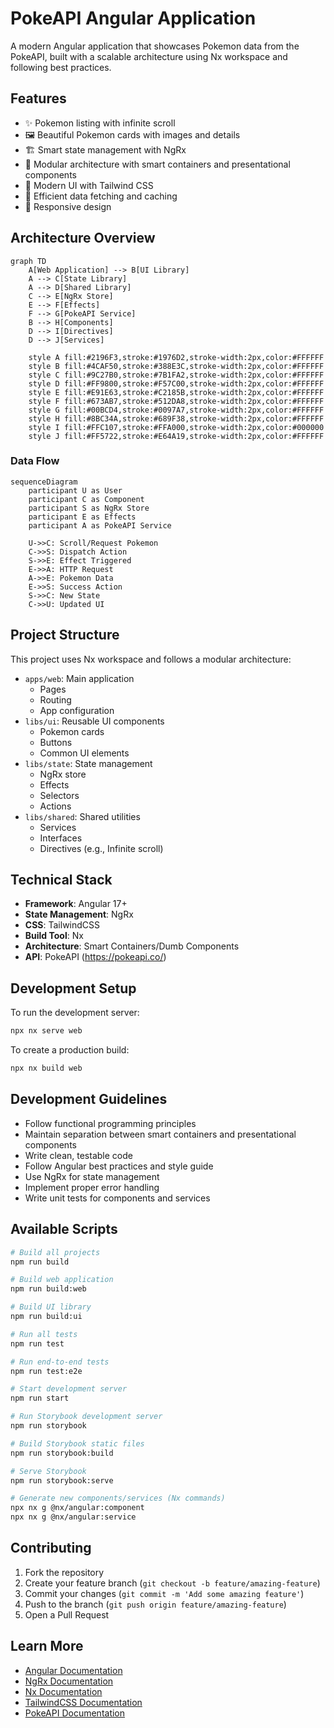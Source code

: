 # PokeAPI Angular Application

A modern Angular application that showcases Pokemon data from the PokeAPI, built with a scalable architecture using Nx workspace and following best practices.

## Features

- ✨ Pokemon listing with infinite scroll
- 🖼️ Beautiful Pokemon cards with images and details
- 🏗️ Smart state management with NgRx
- 🎯 Modular architecture with smart containers and presentational components
- 💅 Modern UI with Tailwind CSS
- 🔄 Efficient data fetching and caching
- 📱 Responsive design

## Architecture Overview

```mermaid
graph TD
    A[Web Application] --> B[UI Library]
    A --> C[State Library]
    A --> D[Shared Library]
    C --> E[NgRx Store]
    E --> F[Effects]
    F --> G[PokeAPI Service]
    B --> H[Components]
    D --> I[Directives]
    D --> J[Services]
    
    style A fill:#2196F3,stroke:#1976D2,stroke-width:2px,color:#FFFFFF
    style B fill:#4CAF50,stroke:#388E3C,stroke-width:2px,color:#FFFFFF
    style C fill:#9C27B0,stroke:#7B1FA2,stroke-width:2px,color:#FFFFFF
    style D fill:#FF9800,stroke:#F57C00,stroke-width:2px,color:#FFFFFF
    style E fill:#E91E63,stroke:#C2185B,stroke-width:2px,color:#FFFFFF
    style F fill:#673AB7,stroke:#512DA8,stroke-width:2px,color:#FFFFFF
    style G fill:#00BCD4,stroke:#0097A7,stroke-width:2px,color:#FFFFFF
    style H fill:#8BC34A,stroke:#689F38,stroke-width:2px,color:#FFFFFF
    style I fill:#FFC107,stroke:#FFA000,stroke-width:2px,color:#000000
    style J fill:#FF5722,stroke:#E64A19,stroke-width:2px,color:#FFFFFF
```

### Data Flow

```mermaid
sequenceDiagram
    participant U as User
    participant C as Component
    participant S as NgRx Store
    participant E as Effects
    participant A as PokeAPI Service

    U->>C: Scroll/Request Pokemon
    C->>S: Dispatch Action
    S->>E: Effect Triggered
    E->>A: HTTP Request
    A->>E: Pokemon Data
    E->>S: Success Action
    S->>C: New State
    C->>U: Updated UI
```

## Project Structure

This project uses Nx workspace and follows a modular architecture:

- `apps/web`: Main application
  - Pages
  - Routing
  - App configuration
- `libs/ui`: Reusable UI components
  - Pokemon cards
  - Buttons
  - Common UI elements
- `libs/state`: State management
  - NgRx store
  - Effects
  - Selectors
  - Actions
- `libs/shared`: Shared utilities
  - Services
  - Interfaces
  - Directives (e.g., Infinite scroll)

## Technical Stack

- **Framework**: Angular 17+
- **State Management**: NgRx
- **CSS**: TailwindCSS
- **Build Tool**: Nx
- **Architecture**: Smart Containers/Dumb Components
- **API**: PokeAPI (https://pokeapi.co/)

## Development Setup

To run the development server:

```sh
npx nx serve web
```

To create a production build:

```sh
npx nx build web
```

## Development Guidelines

- Follow functional programming principles
- Maintain separation between smart containers and presentational components
- Write clean, testable code
- Follow Angular best practices and style guide
- Use NgRx for state management
- Implement proper error handling
- Write unit tests for components and services

## Available Scripts

```sh
# Build all projects
npm run build

# Build web application
npm run build:web

# Build UI library
npm run build:ui

# Run all tests
npm run test

# Run end-to-end tests
npm run test:e2e

# Start development server
npm run start

# Run Storybook development server
npm run storybook

# Build Storybook static files
npm run storybook:build

# Serve Storybook
npm run storybook:serve

# Generate new components/services (Nx commands)
npx nx g @nx/angular:component
npx nx g @nx/angular:service
```

## Contributing

1. Fork the repository
2. Create your feature branch (`git checkout -b feature/amazing-feature`)
3. Commit your changes (`git commit -m 'Add some amazing feature'`)
4. Push to the branch (`git push origin feature/amazing-feature`)
5. Open a Pull Request

## Learn More

- [Angular Documentation](https://angular.dev)
- [NgRx Documentation](https://ngrx.io)
- [Nx Documentation](https://nx.dev)
- [TailwindCSS Documentation](https://tailwindcss.com)
- [PokeAPI Documentation](https://pokeapi.co/docs/v2)
